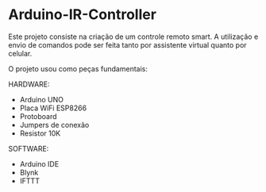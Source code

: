 # Arduino-IR-Controller

Este projeto consiste na criação de um controle remoto smart. A utilização e envio de comandos pode ser feita tanto por assistente virtual quanto por celular.

O projeto usou como peças fundamentais:

HARDWARE:
- Arduino UNO
- Placa WiFi ESP8266
- Protoboard
- Jumpers de conexão
- Resistor 10K

SOFTWARE:
- Arduino IDE
- Blynk
- IFTTT
